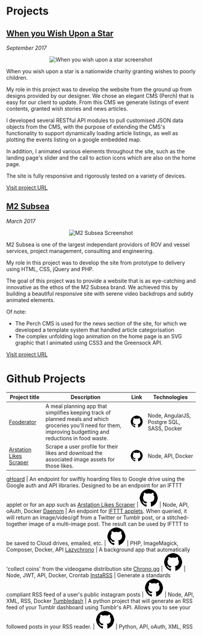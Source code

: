 # Projects

## [When you Wish Upon a Star](http://whenyouwishuponastar.org.uk)
_September 2017_

<p align="center">
    <img src="http://git.poot.pw/paul/cv/raw/master/images/when_you_wish_upon_a_star-thumbnail.jpg" alt="When you wish upon a star screenshot" />
</p>

When you wish upon a star is a nationwide charity granting wishes to poorly children.

My role in this project was to develop the website from the ground up from designs provided by our designer. We chose an elegant CMS (Perch) that is easy for our client to update. From this CMS we generate listings of event contents, granted wish stories and news articles.

I developed several RESTful API modules to pull customised JSON data objects from the CMS, with the purpose of extending the CMS's functionality to support dynamically loading article listings, as well as plotting the events listing on a google embedded map.

In addition, I animated various elements throughout the site, such as the landing page's slider and the call to action icons which are also on the home page.

The site is fully responsive and rigorously tested on a variety of devices.

[Visit project URL](http://whenyouwishuponastar.org.uk)

## [M2 Subsea](http://m2subsea.com)
_March 2017_

<p align="center">
    <img src="http://git.poot.pw/paul/cv/raw/master/images/m2_subsea-thumbnail.jpg" alt="M2 Subsea Screenshot" />
</p>

M2 Subsea is one of the largest independant providors of ROV and vessel services, project management, consulting and engineering.

My role in this project was to develop the site from prototype to delivery using HTML, CSS, jQuery and PHP.

The goal of this project was to provide a website that is as eye-catching and innovative as the ethos of the M2 Subsea brand. We achieved this by building a beautiful responsive site with serene video backdrops and subtly animated elements.

Of note:
- The Perch CMS is used for the news section of the site, for which we developed a template system that handled article categorisation
- The complex unfolding logo animation on the home page is an SVG graphic that I animated using CSS3 and the Greensock API.

[Visit project URL](http://m2subsea.com)


# Github Projects
Project title | Description | Link | Technologies		
--- | --- | --- | ---
[Fooderator](https://github.com/telekineticyeti/fooderator) | A meal planning app that simplifies keeping track of planned meals and which groceries you'll need for them, improving budgetting and reductions in food waste. | [![github](https://raw.githubusercontent.com/telekineticyeti/cv/master/images/icons/github.png)](https://github.com/telekineticyeti/fooderator) | Node, AngularJS, Postgre SQL, SASS, Docker
[Arstation Likes Scraper](https://github.com/telekineticyeti/artstation-likes-scraper) | Scrape a user profile for their likes and download the associated image assets for those likes. | [![github](https://raw.githubusercontent.com/telekineticyeti/cv/master/images/icons/github.png)](https://github.com/telekineticyeti/artstation-likes-scraper) | Node, API, Docker

[gHoard](https://github.com/telekineticyeti/ghoard) | An endpoint for swiftly hoarding files to Google drive using the Google auth and API libraries. Designed to be an endpoint for an IFTTT applet or for an app such as [Arstation Likes Scraper](https://github.com/telekineticyeti/artstation-likes-scraper) | [![github](https://raw.githubusercontent.com/telekineticyeti/cv/master/images/icons/github.png)](https://github.com/telekineticyeti/ghoard) | Node, API, oAuth, Docker
[Daenom](https://github.com/telekineticyeti/daenom) | An endpoint for [IFTTT applets](https://ifttt.com/). When queried, it will return an image/video/gif from a Twitter or Tumblr post, or a stitched-together image of a multi-image post. The result can be used by IFTTT to be saved to Cloud drives, emailed, etc. | [![github](https://raw.githubusercontent.com/telekineticyeti/cv/master/images/icons/github.png)](https://github.com/telekineticyeti/daenom) | PHP, ImageMagick, Composer, Docker, API
[Lazychrono](https://github.com/telekineticyeti/lazychrono) | A background app that automatically 'collect coins' from the videogame distribution site [Chrono.gg](https://www.chrono.gg/) | [![github](https://raw.githubusercontent.com/telekineticyeti/cv/master/images/icons/github.png)](https://github.com/telekineticyeti/lazychrono) | Node, JWT, API, Docker, Crontab
[InstaRSS](https://github.com/telekineticyeti/instarss) | Generate a standards compliant RSS feed of a user's public instagram posts | [![github](https://raw.githubusercontent.com/telekineticyeti/cv/master/images/icons/github.png)](https://github.com/telekineticyeti/instarss) | Node, API, XML, RSS, Docker
[Tumbledash](https://github.com/telekineticyeti/tumbledash) | A python project that will generate an RSS feed of your Tumblr dashboard using Tumblr's API. Allows you to see your followed posts in your RSS reader. | [![github](https://raw.githubusercontent.com/telekineticyeti/cv/master/images/icons/github.png)](https://github.com/telekineticyeti/tumbledash) | Python, API, oAuth, XML, RSS